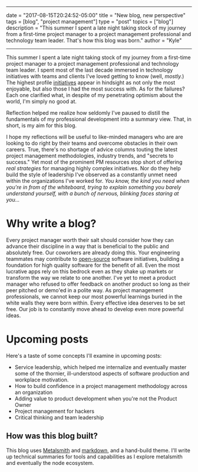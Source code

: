 ___
date = "2017-08-15T20:24:52-05:00"
title = "New blog, new perspective"
tags = [blog", "project management"]
type = "post"
topics = ["blog"]
description = "This summer I spent a late night taking stock of my journey from a first-time project manager to a project management professional and technology team leader.  That's how this blog was born."
author = "Kyle"
___

This summer I spent a late night taking stock of my journey from a first-time project manager to a project management professional and technology team leader.  I spent most of the last decade immersed in technology initiatives with teams and clients I've loved getting to know (well, *mostly.*)  The highest profile [initiatives](#) appear in hindsight as not only the most enjoyable, but also those I had the most success with.  As for the failures?  Each one clarified what, in despite of my penetrating optimism about the world, I'm simply no good at.

Reflection helped me realize how seldomly I've paused to distill the fundamentals of my professional development into a summary view.  That, in short, is my aim for this blog.  

I hope my reflections will be useful to like-minded managers who are are looking to do right by their teams and overcome obstacles in their own careers.  True,
there's no shortage of advice columns touting the latest project management methodologies, industry trends, and "secrets to success."  Yet most of the prominent PM resources stop short of offering *real strategies* for managing highly complex initiatives.  Nor do they help build the style of leadership I've observed as a constantly unmet need within the organizations I've worked for.  *You know, the kind you need when you're in from of the whiteboard, trying to explain something you barely understand yourself, with a bunch of nervous, blinking faces staring at you...*

# Why write a blog?

Every project manager worth their salt should consider how they can advance their discipline in a way that is beneficial to the public and absolutely free.  Our coworkers are already doing this.  Your engineering teammates may contribute to [open-source](http://tom.preston-werner.com/2011/11/22/open-source-everything.html) software initiatives, building a foundation for high quality software for the benefit of all.  Even the most lucrative apps rely on this bedrock even as they shake up markets or transform the way we relate to one another.  I've yet to meet a product manager who refused to offer feedback on another product so long as their peer pitched or demo'ed in a polite way.  As project management professionals, we cannot keep our most powerful learnings buried in the white walls they were born within.  Every effective idea deserves to be set free.  Our job is to constantly move ahead to develop even more powerful ideas.

# Upcoming posts
Here's a taste of some concepts I'll examine in upcoming posts:

- Service leadership, which helped me internalize and eventually master some of the thornier, ill-understood aspects of software production and workplace motivation.
- How to build confidence in a project management methodology across an organization
- Adding value to product development when you're not the Product Owner
- Project management for hackers
- Critical thinking and team leadership

## How was this blog built?

This blog uses [Metalsmith](http://www.metalsmith.io//) and [markdown](https://en.wikipedia.org/wiki/Markdown), and a hand-build theme.  I'll write up technical summaries for tools and capabilities as I explore metalsmith and eventually the node ecosystem.